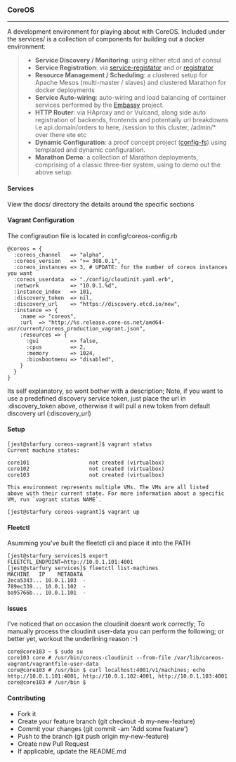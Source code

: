 ### **CoreOS**
-----

A development environment for playing about with CoreOS. Included under the services/ is a collection of components for building out a docker environment:

>  - **Service Discovery / Monitoring**: using either etcd and of consul
>  - **Service Registration**: via [service-registator](github.com/gambol99/service-registrar) and or [registrator](github.com/progrium/registrator)
>  - **Resource Management / Scheduling**: a clustered setup for Apache Mesos (multi-master / slaves) and clustered Marathon for docker deployments
>  - **Service Auto-wiring**: auto-wiring and load balancing of container services performed by the [Embassy](ithub.com/gambol99/embassy) project.
>  - **HTTP Router**: via HAproxy and or Vulcand, along side auto registration of backends, frontends and potentially url breakdowns i.e api.domain/orders to here, /session to this cluster, /admin/* over there ete etc 
>  - **Dynamic Configuration**: a proof concept project ([config-fs](github.com/gambol99/config-fs)) using templated and dynamic configuration. 
>  - **Marathon Demo**: a collection of Marathon deployments, comprising of a classic three-tier system, using to demo out the above setup.

#### **Services**

View the docs/ directory the details around the specific sections

#### **Vagrant Configuration**

The configraution file is located in config/coreos-config.rb

    @coreos = {
      :coreos_channel   => "alpha",
      :coreos_version   => ">= 308.0.1",
      :coreos_instances => 3, # UPDATE: for the number of coreos instances you want
      :coreos_userdata  => "./config/cloudinit.yaml.erb",
      :network          => "10.0.1.%d",
      :instance_index   => 101,
      :discovery_token  => nil,
      :discovery_url    => "https://discovery.etcd.io/new",
      :instance => {
        :name => "coreos",
        :url  => "http://%s.release.core-os.net/amd64-usr/current/coreos_production_vagrant.json",
        :resources => {
          :gui          => false,
          :cpus         => 2,
          :memory       => 1024,
          :biosbootmenu => "disabled",
        }
      }
    }

Its self explanatory, so wont bother with a description; Note, if you want to use a predefined discovery service token, just place the url in :discovery_token above, otherwise it will pull a new token from default discovery url (:discovery_url)

#### **Setup**

    [jest@starfury coreos-vagrant]$ vagrant status
    Current machine states:

    core101                   not created (virtualbox)
    core102                   not created (virtualbox)
    core103                   not created (virtualbox)

    This environment represents multiple VMs. The VMs are all listed
    above with their current state. For more information about a specific
    VM, run `vagrant status NAME`.

    [jest@starfury coreos-vagrant]$ vagrant up


#### **Fleetctl**

Asumming you've built the fleetctl cli and place it into the PATH

    [jest@starfury services]$ export FLEETCTL_ENDPOINT=http://10.0.1.101:4001
    [jest@starfury services]$ fleetctl list-machines
    MACHINE   IP    METADATA
    2eca5343... 10.0.1.103  -
    789ec339... 10.0.1.102  -
    ba95766b... 10.0.1.101  -



#### **Issues**

I've noticed that on occasion the cloudinit doesnt work correctly; To manually process the cloudinit user-data you can perform the following; or better yet, workout the underlining reason :-)

    core@core103 ~ $ sudo su
    core103 core # /usr/bin/coreos-cloudinit --from-file /var/lib/coreos-vagrant/vagrantfile-user-data
    core@core103 # /usr/bin $ curl localhost:4001/v1/machines; echo
    http://10.0.1.101:4001, http://10.0.1.102:4001, http://10.0.1.103:4001
    core@core103 # /usr/bin $
    
#### **Contributing**

 - Fork it
 - Create your feature branch (git checkout -b my-new-feature)
 - Commit your changes (git commit -am 'Add some feature')
 - Push to the branch (git push origin my-new-feature)
 - Create new Pull Request
 - If applicable, update the README.md

